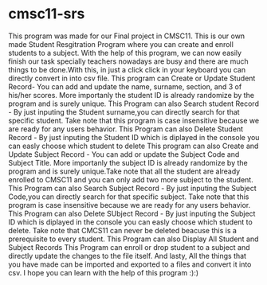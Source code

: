 # cmsc11-srs
This program was made for our Final project in CMSC11. This is our own made Student Resgitration Program where you can create and enroll students to a subject. With the help of this program, we can now easily finish our task specially teachers nowadays are busy and there are much things to be done.With this, in just a click click in your keyboard you can directly convert in into csv file.
This program can Create or Update Student Record- You can add and update the name, surname, section, and 3 of his/her scores. More importanly the student ID is already randomize by the program and is surely unique.
This Program can also Search student Record - By just inputing the Student surname,you can directly search for that specific student. Take note that this program is case insensitive because we are ready for any users behavior.
This Program can also Delete Student Record - By just inputing the Student ID which is diplayed in the console you can easly choose which student to delete
This program can also Create and Update Subject Record - You can add or update the Subject Code and Subject Title. More importanly the subject ID is already randomize by the program and is surely unique.Take note that all the student are already enrolled to CMSC11 and you can only add two more subject to the student.
This Program can also Search Subject Record - By just inputing the Subject Code,you can directly search for that specific subject. Take note that this program is case insensitive because we are ready for any users behavior.
This Program can also Delete SUbject Record - By just inputing the Subject ID which is diplayed in the console you can easly choose which student to delete. Take note that CMCS11 can never be deleted beacuse this is a prerequisite to every student.
This Program can also Display All Student and Subject Records
This Program can enroll or drop student to a subject and directly update the changes to the file itself.
And lasty, All the things that you have made can be imported and exported to a files and convert it into csv.
I hope you can learn with the help of this program :):)
